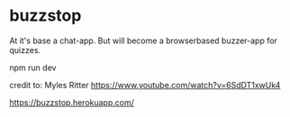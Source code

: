 # buzzstop

At it's base a chat-app. But will become a browserbased buzzer-app for quizzes.

npm run dev

credit to:
Myles Ritter
https://www.youtube.com/watch?v=6SdDT1xwUk4

https://buzzstop.herokuapp.com/
